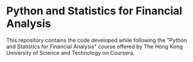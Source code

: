 # Python and Statistics for Financial Analysis

This repository contains the code developed while following the "Python and Statistics for Financial Analysis" course offered by The Hong Kong University of Science and Technology on Coursera.
